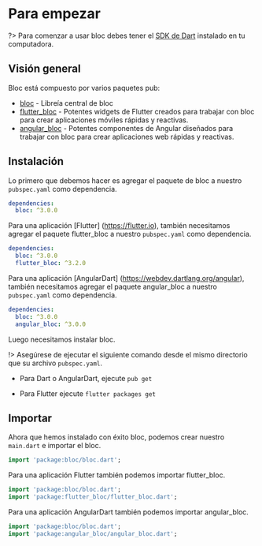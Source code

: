 # Para empezar

?> Para comenzar a usar bloc debes tener el [SDK de Dart](https://www.dartlang.org/install) instalado en tu computadora.

## Visión general

Bloc está compuesto por varios paquetes pub:

- [bloc](https://pub.dev/packages/bloc) - Libreía central de bloc
- [flutter_bloc](https://pub.dev/packages/flutter_bloc) - Potentes widgets de Flutter creados para trabajar con bloc para crear aplicaciones móviles rápidas y reactivas.
- [angular_bloc](https://pub.dev/packages/angular_bloc) - Potentes componentes de Angular diseñados para trabajar con bloc para crear aplicaciones web rápidas y reactivas.

## Instalación

Lo primero que debemos hacer es agregar el paquete de bloc a nuestro `pubspec.yaml` como dependencia.

```yaml
dependencies:
  bloc: ^3.0.0
```

Para una aplicación [Flutter] (https://flutter.io), también necesitamos agregar el paquete flutter_bloc a nuestro `pubspec.yaml` como dependencia.

```yaml
dependencies:
  bloc: ^3.0.0
  flutter_bloc: ^3.2.0
```

Para una aplicación [AngularDart] (https://webdev.dartlang.org/angular), también necesitamos agregar el paquete angular_bloc a nuestro `pubspec.yaml` como dependencia.

```yaml
dependencies:
  bloc: ^3.0.0
  angular_bloc: ^3.0.0
```

Luego necesitamos instalar bloc.

!> Asegúrese de ejecutar el siguiente comando desde el mismo directorio que su archivo `pubspec.yaml`.

- Para Dart o AngularDart, ejecute `pub get`

- Para Flutter ejecute `flutter packages get`

## Importar

Ahora que hemos instalado con éxito bloc, podemos crear nuestro `main.dart` e importar el bloc.

```dart
import 'package:bloc/bloc.dart';
```

Para una aplicación Flutter también podemos importar flutter_bloc.

```dart
import 'package:bloc/bloc.dart';
import 'package:flutter_bloc/flutter_bloc.dart';
```

Para una aplicación AngularDart también podemos importar angular_bloc.

```dart
import 'package:bloc/bloc.dart';
import 'package:angular_bloc/angular_bloc.dart';
```
